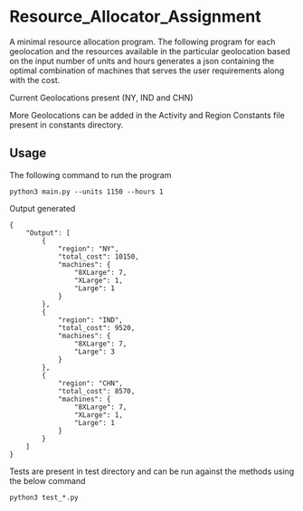 # Resource_Allocator_Assignment
A minimal resource allocation program. The following program for each geolocation and the resources available in the particular geolocation based on the input number of units and hours generates a json containing the optimal combination of machines that serves the user requirements along with the cost.

Current Geolocations present (NY, IND and CHN)

More Geolocations can be added in the Activity and Region Constants file present in constants directory.

## Usage
The following command to run the program

```
python3 main.py --units 1150 --hours 1
```

Output generated

```
{
    "Output": [
        {
            "region": "NY",
            "total_cost": 10150,
            "machines": {
                "8XLarge": 7,
                "XLarge": 1,
                "Large": 1
            }
        },
        {
            "region": "IND",
            "total_cost": 9520,
            "machines": {
                "8XLarge": 7,
                "Large": 3
            }
        },
        {
            "region": "CHN",
            "total_cost": 8570,
            "machines": {
                "8XLarge": 7,
                "XLarge": 1,
                "Large": 1
            }
        }
    ]
}
```
Tests are present in test directory and can be run against the methods using the below command
```
python3 test_*.py
```
